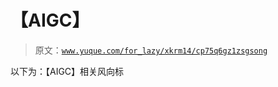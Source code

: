 # 【AIGC】

> 原文：[`www.yuque.com/for_lazy/xkrm14/cp75q6gz1zsgsong`](https://www.yuque.com/for_lazy/xkrm14/cp75q6gz1zsgsong)

以下为：【AIGC】相关风向标 

